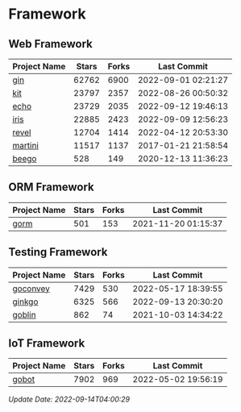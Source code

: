 # Framework

## Web Framework
| Project Name | Stars | Forks | Last Commit |
| ------------ | ----- | ----- | ----------- |
| [gin](https://github.com/gin-gonic/gin) | 62762 | 6900 | 2022-09-01 02:21:27 |
| [kit](https://github.com/go-kit/kit) | 23797 | 2357 | 2022-08-26 00:50:32 |
| [echo](https://github.com/labstack/echo) | 23729 | 2035 | 2022-09-12 19:46:13 |
| [iris](https://github.com/kataras/iris) | 22885 | 2423 | 2022-09-09 12:56:23 |
| [revel](https://github.com/revel/revel) | 12704 | 1414 | 2022-04-12 20:53:30 |
| [martini](https://github.com/go-martini/martini) | 11517 | 1137 | 2017-01-21 21:58:54 |
| [beego](https://github.com/astaxie/beego) | 528 | 149 | 2020-12-13 11:36:23 |

## ORM Framework
| Project Name | Stars | Forks | Last Commit |
| ------------ | ----- | ----- | ----------- |
| [gorm](https://github.com/jinzhu/gorm) | 501 | 153 | 2021-11-20 01:15:37 |

## Testing Framework
| Project Name | Stars | Forks | Last Commit |
| ------------ | ----- | ----- | ----------- |
| [goconvey](https://github.com/smartystreets/goconvey) | 7429 | 530 | 2022-05-17 18:39:55 |
| [ginkgo](https://github.com/onsi/ginkgo) | 6325 | 566 | 2022-09-13 20:30:20 |
| [goblin](https://github.com/franela/goblin) | 862 | 74 | 2021-10-03 14:34:22 |

## IoT Framework
| Project Name | Stars | Forks | Last Commit |
| ------------ | ----- | ----- | ----------- |
| [gobot](https://github.com/hybridgroup/gobot) | 7902 | 969 | 2022-05-02 19:56:19 |

*Update Date: 2022-09-14T04:00:29*